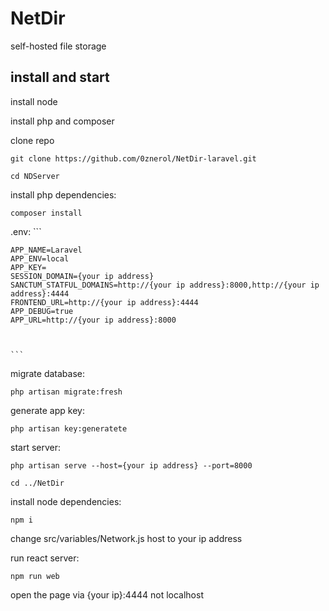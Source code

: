 # NetDir
self-hosted file storage
## install and start

install node

install php and composer

clone repo
  ```
  git clone https://github.com/0znerol/NetDir-laravel.git
  ```
  ```
  cd NDServer
  ```
  install php dependencies:
  ```
  composer install 
  ```
  .env:
    ```
  
    APP_NAME=Laravel
    APP_ENV=local
    APP_KEY=
    SESSION_DOMAIN={your ip address}
    SANCTUM_STATFUL_DOMAINS=http://{your ip address}:8000,http://{your ip address}:4444
    FRONTEND_URL=http://{your ip address}:4444
    APP_DEBUG=true
    APP_URL=http://{your ip address}:8000
  

    
    ```
  migrate database:
  ```
  php artisan migrate:fresh
  ```
  generate app key:
  ```
  php artisan key:generatete
  ```
  start server:
  ```
  php artisan serve --host={your ip address} --port=8000
  ```
  ```
  cd ../NetDir
  ```
  install node dependencies:
  ```
  npm i
  ```
  change src/variables/Network.js host to your ip address
  
  run react server:
  ```
  npm run web
  ```
  open the page via {your ip}:4444 not localhost

